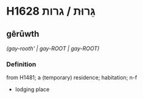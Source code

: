 # H1628 גֵּרוּת / גרות

## gêrûwth

_(gay-rooth' | ɡay-ROOT | ɡay-ROOT)_

### Definition

from H1481; a (temporary) residence; habitation; n-f

- lodging place
